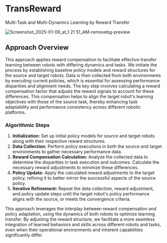 # TransReward
 Multi-Task and Multi-Dynamics Learning by Reward Transfer

![Screenshot_2025-01-09_at_1 21 51_AM-removebg-preview](https://github.com/user-attachments/assets/e76e34c9-4ae5-4572-974e-d2dc7c743c80)

## Approach Overview

This approach applies reward compensation to facilitate effective transfer learning between robots with differing dynamics and tasks. We initiate the process by establishing baseline policy models and reward structures for the source and target robots. Data is then collected from both environments by executing current policies, which is essential for assessing performance disparities and alignment needs. The key step involves calculating a reward compensation factor that adjusts the reward signals to account for these differences. This compensation helps to align the target robot's learning objectives with those of the source task, thereby enhancing task adaptability and performance consistency across different robotic platforms.

### Algorithmic Steps

1. **Initialization:** Set up initial policy models for source and target robots along with their respective reward structures.
2. **Data Collection:** Perform policy executions in both the source and target environments to gather necessary performance data.
3. **Reward Compensation Calculation:** Analyze the collected data to determine the disparities in task execution and outcomes. Calculate the necessary reward adjustments to minimize these differences.
4. **Policy Update:** Apply the calculated reward adjustments to the target policy, refining it to better mirror the successful aspects of the source policy.
5. **Iterative Refinement:** Repeat the data collection, reward adjustment, and policy update steps until the target robot's policy performance aligns with the source, or meets the convergence criteria.

This approach leverages the interplay between reward compensation and policy adaptation, using the dynamics of both robots to optimize learning transfer. By adjusting the reward structure, we facilitate a more seamless integration of learned behaviors and skills across different robots and tasks, even when their operational environments and inherent capabilities significantly differ.

